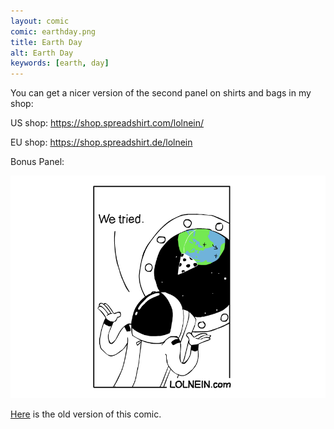 ```yaml
---
layout: comic
comic: earthday.png
title: Earth Day
alt: Earth Day
keywords: [earth, day]
---
```


You can get a nicer version of the second panel on shirts and bags in my shop:

US shop: https://shop.spreadshirt.com/lolnein/

EU shop: https://shop.spreadshirt.de/lolnein 

Bonus Panel:

![Earth Day Bonus Panel](/images/earthday_bonus.png)

[Here](/images/earthday_old.png) is the old version of this comic.